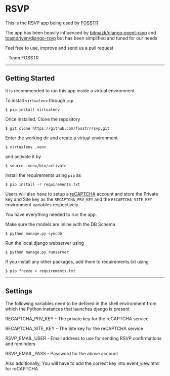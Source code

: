 # RSVP

This is the RSVP app being used by [FOSSTR](http://fosstr.org/)

The app has been heavily influenced by [bitmazk/django-event-rsvp](https://github.com/bitmazk/django-event-rsvp) and [toastdriven/django-rsvp](https://github.com/toastdriven/django-rsvp) but has been simplified and tuned for our needs

Feel free to use, improve and send us a pull request

\- Team FOSSTR

-------------
Getting Started
-------------

It is recommended to run this app inside a virtual environment

To install `virtualenv` through `pip`

`$ pip install virtualenv`

Once installed. Clone the repository

`$ git clone https://github.com/fosstr/rsvp.git`

Enter the working dir and create a virtual environment

`$ virtualenv .venv`

and activate it by

`$ source .venv/bin/activate`

Install the requirements using `pip` as 

`$ pip install -r requirements.txt`

Users will also have to setup a [reCAPTCHA](http://www.google.com/recaptcha/intro/index.html) account and store the Private key and Site key as the `RECAPTCHA_PRV_KEY` and the `RECAPTCHA_SITE_KEY` environment variables respectively

You have everything needed to run the app.

Make sure the models are inline with the DB Schema

`$ python manage.py syncdb`

Run the local django webserver using 

`$ python manage.py runserver`

If you install any other packages, add them to requirements.txt using 

`$ pip freeze > requirements.txt`


-------------
Settings
-------------

The following variables need to be defined in the shell environment from which the Python instances that launches django is present

RECAPTCHA_PRV_KEY -  The private key for the reCAPTCHA service

RECAPTCHA_SITE_KEY -  The Site key for the reCAPTCHA service

RSVP_EMAIL_USER - Email address to use for sending RSVP confirmations and reminders

RSVP_EMAIL_PASS - Password for the above account

Also additionally, You will have to add the correct key into event_view.html for reCAPTCHA

